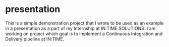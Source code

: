 # presentation
This is a simple demonstration project that I wrote to be used as an example in a presentation as a part of my Internship 
at IN:TIME SOLUTIONS. I am working on project which goal is to implement a Continuous Integration and Delivery pipeline at IN:TIME.
